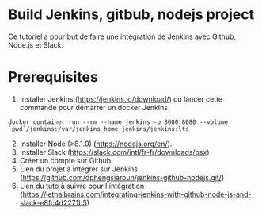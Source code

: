 # Build Jenkins, gitbub, nodejs project

Ce tutoriel a pour but de faire une intégration de Jenkins avec Github, Node.js et Slack.

# Prerequisites

1. Installer Jenkins (https://jenkins.io/download/)
ou lancer cette commande pour démarrer un docker Jenkins
```
docker container run --rm --name jenkins -p 8080:8080 --volume `pwd`/jenkins:/var/jenkins_home jenkins/jenkins:lts
```
2. Installer Node (>8.1.0) (https://nodejs.org/en/).
3. Installer Slack (https://slack.com/intl/fr-fr/downloads/osx)
4. Créer un compte sur Github
5. Lien du projet à intégrer sur Jenkins (https://github.com/dphengsiaroun/jenkins-github-nodejs.git/)
6. Lien du tuto à suivre pour l'intégration (https://lethalbrains.com/integrating-jenkins-with-github-node-js-and-slack-e8fc4d2271b5)
